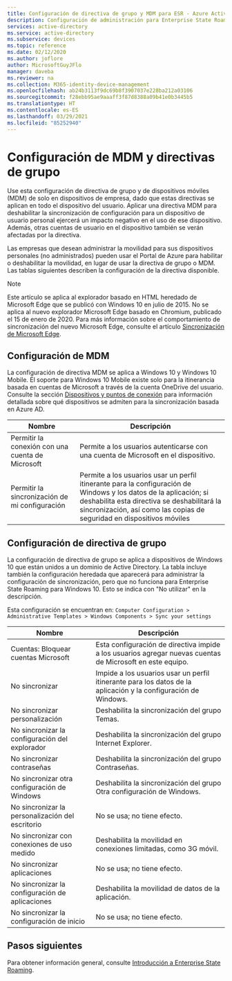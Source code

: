 ```yaml
---
title: Configuración de directiva de grupo y MDM para ESR - Azure Active Directory
description: Configuración de administración para Enterprise State Roaming
services: active-directory
ms.service: active-directory
ms.subservice: devices
ms.topic: reference
ms.date: 02/12/2020
ms.author: joflore
author: MicrosoftGuyJFlo
manager: daveba
ms.reviewer: na
ms.collection: M365-identity-device-management
ms.openlocfilehash: ab24b3113f9dc69b8f3907037e228ba212a03106
ms.sourcegitcommit: f28ebb95ae9aaaff3f87d8388a09b41e0b3445b5
ms.translationtype: HT
ms.contentlocale: es-ES
ms.lasthandoff: 03/29/2021
ms.locfileid: "85252940"
---
```

# <a name="group-policy-and-mdm-settings"></a>Configuración de MDM y directivas de grupo

Use esta configuración de directiva de grupo y de dispositivos móviles (MDM) de solo en dispositivos de empresa, dado que estas directivas se aplican en todo el dispositivo del usuario. Aplicar una directiva MDM para deshabilitar la sincronización de configuración para un dispositivo de usuario personal ejercerá un impacto negativo en el uso de ese dispositivo. Además, otras cuentas de usuario en el dispositivo también se verán afectadas por la directiva.

Las empresas que desean administrar la movilidad para sus dispositivos personales (no administrados) pueden usar el Portal de Azure para habilitar o deshabilitar la movilidad, en lugar de usar la directiva de grupo o MDM.
Las tablas siguientes describen la configuración de la directiva disponible.

> [!NOTE]
> Este artículo se aplica al explorador basado en HTML heredado de Microsoft Edge que se publicó con Windows 10 en julio de 2015. No se aplica al nuevo explorador Microsoft Edge basado en Chromium, publicado el 15 de enero de 2020. Para más información sobre el comportamiento de sincronización del nuevo Microsoft Edge, consulte el artículo [Sincronización de Microsoft Edge](/deployedge/microsoft-edge-enterprise-sync).

## <a name="mdm-settings"></a>Configuración de MDM

La configuración de directiva MDM se aplica a Windows 10 y Windows 10 Mobile.  El soporte para Windows 10 Mobile existe solo para la itinerancia basada en cuentas de Microsoft a través de la cuenta OneDrive del usuario. Consulte la sección [Dispositivos y puntos de conexión](enterprise-state-roaming-windows-settings-reference.md) para información detallada sobre qué dispositivos se admiten para la sincronización basada en Azure AD.

| Nombre | Descripción |
| --- | --- |
| Permitir la conexión con una cuenta de Microsoft |Permite a los usuarios autenticarse con una cuenta de Microsoft en el dispositivo. |
| Permitir la sincronización de mi configuración |Permite a los usuarios usar un perfil itinerante para la configuración de Windows y los datos de la aplicación; si deshabilita esta directiva se deshabilitará la sincronización, así como las copias de seguridad en dispositivos móviles |

## <a name="group-policy-settings"></a>Configuración de directiva de grupo

La configuración de directiva de grupo se aplica a dispositivos de Windows 10 que están unidos a un dominio de Active Directory. La tabla incluye también la configuración heredada que aparecerá para administrar la configuración de sincronización, pero que no funciona para Enterprise State Roaming para Windows 10. Esto se indica con "No utilizar" en la descripción.

Esta configuración se encuentran en: `Computer Configuration > Administrative Templates > Windows Components > Sync your settings` 

| Nombre | Descripción |
| --- | --- |
| Cuentas: Bloquear cuentas Microsoft |Esta configuración de directiva impide a los usuarios agregar nuevas cuentas de Microsoft en este equipo. |
| No sincronizar |Impide a los usuarios usar un perfil itinerante para los datos de la aplicación y la configuración de Windows. |
| No sincronizar personalización |Deshabilita la sincronización del grupo Temas. |
| No sincronizar la configuración del explorador |Deshabilita la sincronización del grupo Internet Explorer. |
| No sincronizar contraseñas |Deshabilita la sincronización del grupo Contraseñas. |
| No sincronizar otra configuración de Windows |Deshabilita la sincronización del grupo Otra configuración de Windows. |
| No sincronizar la personalización del escritorio |No se usa; no tiene efecto. |
| No sincronizar con conexiones de uso medido |Deshabilita la movilidad en conexiones limitadas, como 3G móvil. |
| No sincronizar aplicaciones |No se usa; no tiene efecto. |
| No sincronizar la configuración de aplicaciones |Deshabilita la movilidad de datos de la aplicación. |
| No sincronizar la configuración de inicio |No se usa; no tiene efecto. |

## <a name="next-steps"></a>Pasos siguientes

Para obtener información general, consulte [Introducción a Enterprise State Roaming](enterprise-state-roaming-overview.md).
